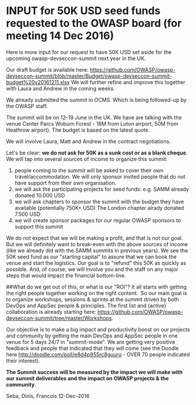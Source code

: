 # INPUT for 50K USD seed funds requested to the OWASP board (for meeting 14 Dec 2016)

Here is more input for our request to have 50K USD set aside for the upcoming owasp-devseccon-summit next year in the UK.

Our draft budget is available here:
https://github.com/OWASP/owasp-devseccon-summit/blob/master/Budget/owasp-devseccon-summit-budget%20v20161211.xlsx
We will further refine and improve this together with Laura and Andrew in the coming weeks.

We already submitted the summit in OCMS. Which is  being followed-up by the OWASP staff.

The summit will be on 12-19 June in the UK. We have are talking with the venue Center Parcs Woburn Forest - 18M from Luton airport, 50M from Heathrow airport). The budget is based on the latest quote.


We will involve Laura, Matt and Andrew in the contract negotiations.

Let's be clear: **we do not ask for 50K as a sunk cost or as a blank cheque**.
We will tap into several sources of income to organize this summit:

1. people coming to the summit will be asked to cover their own travel/accommodation. We will only sponsor invited people that do not have support from their own organisation.
2. we will ask the participating projects for seed funds: e.g. SAMM already donated 10.000 USD 
3. we will ask chapters to sponsor the summit with the budget they have available (potentially 750K+ USD) The London chapter alrady donated 7.500 USD
4. we will create sponsor packages for our regular OWASP sponsors to support this summit

We do not expect that we will be making a profit, and that is not our goal. 
But we will definitely want to break-even with the above sources of income (like we already did with the SAMM summits in previous years).
We see the 50K seed fund as our "starting capital" to assure that we can book the venue and start the logistics.
Our goal is to "refund" this 50K as quickly as possible.
And, of course, we will involve you and the staff on any major steps that would impact the financial bottom-line.

##What do we get out of this, or what is our "ROI"?
It all starts with getting the right people together working on the right content. 
So our main goal is to organize workshops, sessions & sprints at the summit driven by both DevOps and AppSec people & principles.
The first list and (active) collaboration is already starting here:
https://github.com/OWASP/owasp-devseccon-summit/tree/master/Workshops.

Our objective is to make a big impact and productivity boost on our projects and community by getting the main DevOps and AppSec people in one venue for 5 days 24/7 in "summit-mode". We are getting very positive feedback and people that indicated that they will come (see the Doodle here http://doodle.com/poll/e8d4p955rc8guuru - OVER 70 people indicated their interest).

**The Summit success will be measured by the impact we will make with our summit deliverables and the impact on OWASP projects & the community**.

Seba, Dinis, Francois
12-Dec-2016
